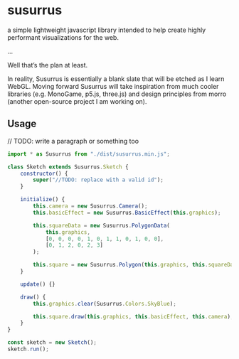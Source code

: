 # susurrus

a simple lightweight javascript library intended to help create highly performant visualizations for the web.

...

Well that’s the plan at least.

In reality, Susurrus is essentially a blank slate that will be etched as I learn WebGL. Moving forward Susurrus will take inspiration from much cooler libraries (e.g. MonoGame, p5.js, three.js) and design principles from morro (another open-source project I am working on).

## Usage

// TODO: write a paragraph or something too

```javascript
import * as Susurrus from "./dist/susurrus.min.js";

class Sketch extends Susurrus.Sketch {
    constructor() {
        super("//TODO: replace with a valid id");
    }

    initialize() {
        this.camera = new Susurrus.Camera();
        this.basicEffect = new Susurrus.BasicEffect(this.graphics);

        this.squareData = new Susurrus.PolygonData(
            this.graphics,
            [0, 0, 0, 0, 1, 0, 1, 1, 0, 1, 0, 0],
            [0, 1, 2, 0, 2, 3]
        );

        this.square = new Susurrus.Polygon(this.graphics, this.squareData);
    }

    update() {}

    draw() {
        this.graphics.clear(Susurrus.Colors.SkyBlue);

        this.square.draw(this.graphics, this.basicEffect, this.camera);
    }
}

const sketch = new Sketch();
sketch.run();
```
